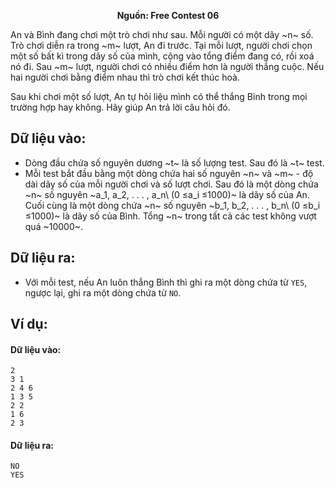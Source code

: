 **<center>Nguồn:  Free Contest 06</center>**

An và Bình đang chơi một trò chơi như sau. Mỗi người có một dãy ~n~ số. Trò chơi diễn ra trong ~m~ lượt, An đi trước. Tại mỗi lượt, người chơi chọn một số bất kì trong dãy số của mình, cộng vào tổng điểm đang có, rồi xoá nó đi. Sau ~m~ lượt, người chơi có nhiều điểm hơn là người thắng cuộc. Nếu hai người chơi bằng điểm nhau thì trò chơi kết thúc hoà.

Sau khi chơi một số lượt, An tự hỏi liệu mình có thể thắng Bình trong mọi trường hợp hay không. Hãy giúp An trả lời câu hỏi đó.

## Dữ liệu vào:
- Dòng đầu chứa số nguyên dương ~t~ là số lượng test. Sau đó là ~t~ test.
- Mỗi test bắt đầu bằng một dòng chứa hai số nguyên ~n~ và ~m~ - độ dài dãy số của mỗi người chơi và số lượt chơi. Sau đó là một dòng chứa ~n~ số nguyên ~a_1, a_2, . . . , a_n\ (0 ≤a_i ≤1000)~ là dãy số của An. Cuối cùng là một dòng chứa ~n~ số nguyên ~b_1, b_2, . . . , b_n\ (0 ≤b_i ≤1000)~ là dãy số của Bình. Tổng ~n~ trong tất cả các test không vượt quá ~10000~.

## Dữ liệu ra:
- Với mỗi test, nếu An luôn thắng Bình thì ghi ra một dòng chứa từ `YES`, ngược lại, ghi ra một dòng chứa từ `NO`.

## Ví dụ:
#### Dữ liệu vào:
```
2
3 1
2 4 6
1 3 5
2 2
1 6
2 3
```

#### Dữ liệu ra:
```
NO
YES
```